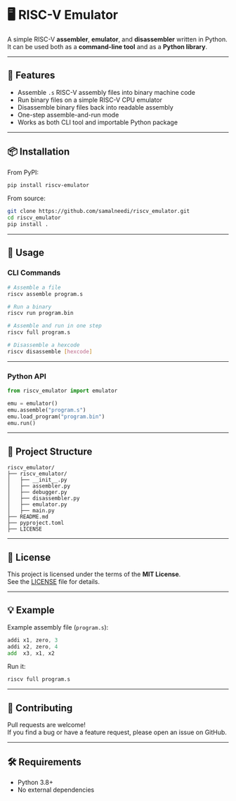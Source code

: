 # 🖥️ RISC-V Emulator

A simple RISC-V **assembler**, **emulator**, and **disassembler** written in Python.  
It can be used both as a **command-line tool** and as a **Python library**.

---

## 👋 Features
- Assemble `.s` RISC-V assembly files into binary machine code
- Run binary files on a simple RISC-V CPU emulator
- Disassemble binary files back into readable assembly
- One-step assemble-and-run mode
- Works as both CLI tool and importable Python package

---

## 📦 Installation

From PyPI:
```bash
pip install riscv-emulator
```

From source:
```bash
git clone https://github.com/samalneedi/riscv_emulator.git
cd riscv_emulator
pip install .
```

---

## 🚀 Usage

### CLI Commands
```bash
# Assemble a file
riscv assemble program.s

# Run a binary
riscv run program.bin

# Assemble and run in one step
riscv full program.s

# Disassemble a hexcode
riscv disassemble [hexcode]
```

---

### Python API
```python
from riscv_emulator import emulator

emu = emulator()
emu.assemble("program.s")
emu.load_program("program.bin")
emu.run()
```

---

## 📂 Project Structure
```
riscv_emulator/
├── riscv_emulator/
│   ├── __init__.py
│   ├── assembler.py
│   ├── debugger.py
│   ├── disassembler.py
│   ├── emulator.py
│   ├── main.py
├── README.md
├── pyproject.toml
├── LICENSE
```

---

## 📝 License
This project is licensed under the terms of the **MIT License**.  
See the [LICENSE](LICENSE) file for details.

---

## 💡 Example
Example assembly file (`program.s`):
```asm
addi x1, zero, 3
addi x2, zero, 4
add  x3, x1, x2
```
Run it:
```bash
riscv full program.s
```

---

## 🤝 Contributing
Pull requests are welcome!  
If you find a bug or have a feature request, please open an issue on GitHub.

---

## 🛠 Requirements
- Python 3.8+
- No external dependencies

